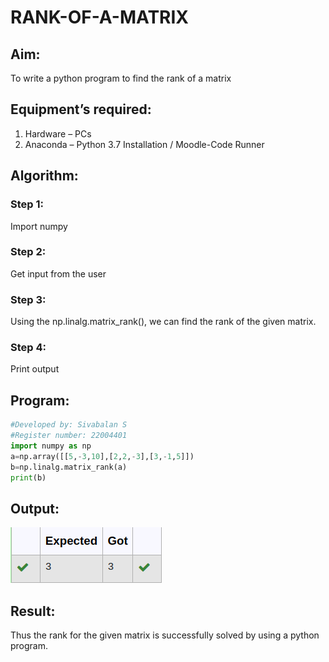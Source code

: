 # RANK-OF-A-MATRIX
## Aim:
To write a python program to find the rank of a matrix
## Equipment’s required:
1. 	Hardware – PCs
2. 	Anaconda – Python 3.7 Installation / Moodle-Code Runner
## Algorithm:
### Step 1: 
Import numpy
### Step 2: 
Get input from the user
### Step 3: 
Using the np.linalg.matrix_rank(), we can find the rank of the given matrix.
### Step 4:
Print output 
## Program:
```python
#Developed by: Sivabalan S
#Register number: 22004401
import numpy as np
a=np.array([[5,-3,10],[2,2,-3],[3,-1,5]])
b=np.linalg.matrix_rank(a)
print(b)
```
## Output:
![output](/output01.png)
## Result:
Thus the rank for the given matrix is successfully solved by  using a python program.

